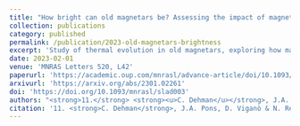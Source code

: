 ```yaml
---
title: "How bright can old magnetars be? Assessing the impact of magnetized envelopes and field topology on neutron star cooling"
collection: publications
category: published
permalink: /publication/2023-old-magnetars-brightness
excerpt: 'Study of thermal evolution in old magnetars, exploring how magnetic field topology and envelope composition affect their luminosity.'
date: 2023-02-01
venue: 'MNRAS Letters 520, L42'
paperurl: 'https://academic.oup.com/mnrasl/advance-article/doi/10.1093/mnrasl/slad003/6973208'
arxivurl: 'https://arxiv.org/abs/2301.02261'
doi: 'https://doi.org/10.1093/mnrasl/slad003'
authors: "<strong>11.</strong> <strong><u>C. Dehman</u></strong>, J.A. Pons, D. Viganò, N. Rea"
citation: '11. <strong>C. Dehman</strong>, J.A. Pons, D. Viganò & N. Rea (2023). <small><strong>How bright can old magnetars be? Assessing the impact of magnetized envelopes and field topology on neutron star cooling</strong></small>. <em>MNRAS Letters <b>520</b>, L42</em>. (<a href="https://arxiv.org/abs/2301.02261">arXiv</a>, <a href="https://ui.adsabs.harvard.edu/abs/2023MNRAS.520L..42D/abstract">ADS</a>, <a href="https://doi.org/10.1093/mnrasl/slad003">DOI</a>)'
---
```

